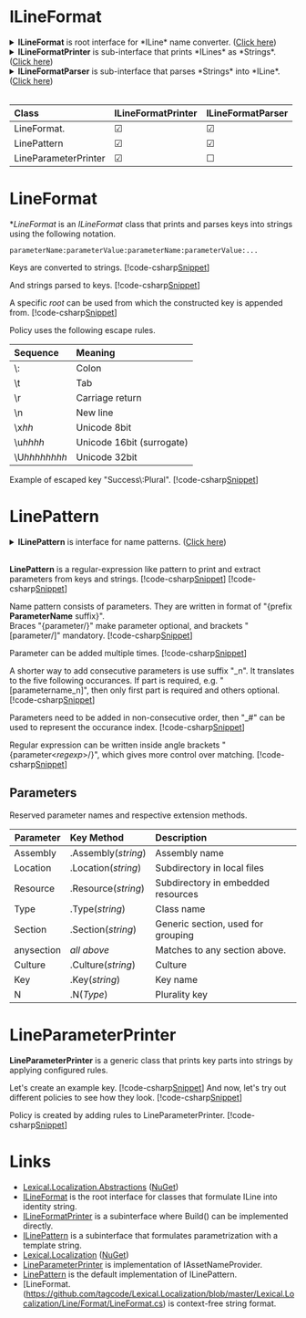 ﻿# ILineFormat
<details>
  <summary><b>ILineFormat</b> is root interface for *ILine* name converter. (<u>Click here</u>)</summary>
[!code-csharp[Snippet](../../Lexical.Localization.Abstractions/Line/Format/ILineFormat.cs#ILineFormat)]
</details>

<details>
  <summary><b>ILineFormatPrinter</b> is sub-interface that prints *ILines* as *Strings*. (<u>Click here</u>)</summary>
[!code-csharp[Snippet](../../Lexical.Localization.Abstractions/Line/Format/ILineFormat.cs#ILineFormatPrinter)]
</details>

<details>
  <summary><b>ILineFormatParser</b> is sub-interface that parses *Strings* into *ILine*. (<u>Click here</u>)</summary>
[!code-csharp[Snippet](../../Lexical.Localization.Abstractions/Line/Format/ILineFormat.cs#ILineFormatParser)]
</details>

<br />

| Class | ILineFormatPrinter | ILineFormatParser |
|:-------|:-------|:--------|
| LineFormat.| &#9745; | &#9745; |
| LinePattern | &#9745;  | &#9745; |
| LineParameterPrinter | &#9745; | &#9744; |

# LineFormat
**LineFormat* is an *ILineFormat* class that prints and parses keys into strings using the following notation.
```none
parameterName:parameterValue:parameterName:parameterValue:...
```

Keys are converted to strings.
[!code-csharp[Snippet](LineFormat_Examples.cs#Snippet_2)]

And strings parsed to keys.
[!code-csharp[Snippet](LineFormat_Examples.cs#Snippet_0)]

A specific *root* can be used from which the constructed key is appended from.
[!code-csharp[Snippet](LineFormat_Examples.cs#Snippet_0b)]

Policy uses the following escape rules.

| Sequence | Meaning |
|:---------|:--------|
| \\: | Colon |
| \\t | Tab |
| \\r | Carriage return |
| \\n | New line |
| \\x<i>hh</i> | Unicode 8bit |
| \\u<i>hhhh</i> | Unicode 16bit (surrogate) |
| \\U<i>hhhhhhhh</i> | Unicode 32bit |

Example of escaped key "Success\\:Plural".
[!code-csharp[Snippet](LineFormat_Examples.cs#Snippet_1)]

# LinePattern
<details>
  <summary><b>ILinePattern</b> is interface for name patterns. (<u>Click here</u>)</summary>
[!code-csharp[Snippet](../../Lexical.Localization.Abstractions/Line/Format/ILinePattern.cs#Interface)]
</details>
<br />

**LinePattern** is a regular-expression like pattern to print and extract parameters from keys and strings.
[!code-csharp[Snippet](LinePattern_Examples.cs#Snippet_1)]
[!code-csharp[Snippet](LinePattern_Examples.cs#Snippet_2)]

Name pattern consists of parameters. They are written in format of "{prefix **ParameterName** suffix}".  
Braces "{parameter/}" make parameter optional, and brackets "[parameter/]" mandatory.
[!code-csharp[Snippet](LinePattern_Examples.cs#Snippet_3)]

Parameter can be added multiple times.
[!code-csharp[Snippet](LinePattern_Examples.cs#Snippet_4b)]

A shorter way to add consecutive parameters is use suffix "_n". It translates to the five following occurances.
If part is required, e.g. "[parametername_n]", then only first part is required and others optional.
[!code-csharp[Snippet](LinePattern_Examples.cs#Snippet_4c)]

Parameters need to be added in non-consecutive order, then "_#" can be used to represent the occurance index.
[!code-csharp[Snippet](LinePattern_Examples.cs#Snippet_4d)]

Regular expression can be written inside angle brackets "{parameter&lt;*regexp*&gt;/}", which gives more control over matching.
[!code-csharp[Snippet](LinePattern_Examples.cs#Snippet_5)]

## Parameters
Reserved parameter names and respective extension methods.

| Parameter | Key Method  | Description |
|----------|:--------|:------------|
| Assembly | .Assembly(*string*) | Assembly name |
| Location | .Location(*string*) | Subdirectory in local files |
| Resource | .Resource(*string*) | Subdirectory in embedded resources |
| Type | .Type(*string*) | Class name |
| Section | .Section(*string*) | Generic section, used for grouping |
| anysection | *all above* | Matches to any section above. |
| Culture  | .Culture(*string*) | Culture |
| Key | .Key(*string*) | Key name |
| N | .N(*Type*) | Plurality key |

# LineParameterPrinter
**LineParameterPrinter** is a generic class that prints key parts into strings by applying configured rules.

Let's create an example key.
[!code-csharp[Snippet](LineParameterPrinter_Examples.cs#Snippet_1)]
And now, let's try out different policies to see how they look.
[!code-csharp[Snippet](LineParameterPrinter_Examples.cs#Snippet_2)]

Policy is created by adding rules to LineParameterPrinter.
[!code-csharp[Snippet](LineParameterPrinter_Examples.cs#Snippet_3)]

# Links
* [Lexical.Localization.Abstractions](https://github.com/tagcode/Lexical.Localization/tree/master/Lexical.Localization.Abstractions) ([NuGet](https://www.nuget.org/packages/Lexical.Localization.Abstractions/))
 * [ILineFormat](https://github.com/tagcode/Lexical.Localization/blob/master/Lexical.Localization.Abstractions/Line/Format/ILineFormat.cs) is the root interface for classes that formulate ILine into identity string.
 * [ILineFormatPrinter](https://github.com/tagcode/Lexical.Localization/blob/master/Lexical.Localization.Abstractions/Line/Format/ILineFormat.cs) is a subinterface where Build() can be implemented directly.
 * [ILinePattern](https://github.com/tagcode/Lexical.Localization/blob/master/Lexical.Localization.Abstractions/Line/Format/ILinePattern.cs) is a subinterface that formulates parametrization with a template string.
* [Lexical.Localization](https://github.com/tagcode/Lexical.Localization/tree/master/Lexical.Localization) ([NuGet](https://www.nuget.org/packages/Lexical.Localization/))
 * [LineParameterPrinter](https://github.com/tagcode/Lexical.Localization/blob/master/Lexical.Localization/Line/Format/LineParameterPrinter.cs) is implementation of IAssetNameProvider.
 * [LinePattern](https://github.com/tagcode/Lexical.Localization/blob/master/Lexical.Localization/Line/Format/LinePattern.cs) is the default implementation of ILinePattern.
 * [LineFormat.(https://github.com/tagcode/Lexical.Localization/blob/master/Lexical.Localization/Line/Format/LineFormat.cs) is context-free string format.
